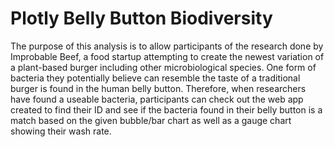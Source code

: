 # Plotly Belly Button Biodiversity
The purpose of this analysis is to allow participants of the research done by Improbable Beef, a food startup attempting to create the newest variation of a plant-based burger including other microbiological species. One form of bacteria they potentially believe can resemble the taste of a traditional burger is found in the human belly button. Therefore, when researchers have found a useable bacteria, participants can check out the web app created to find their ID and see if the bacteria found in their belly button is a match based on the given bubble/bar chart as well as a gauge chart showing their wash rate.
